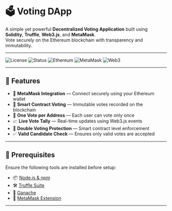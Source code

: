 # 🗳️ Voting DApp

A simple yet powerful **Decentralized Voting Application** built using **Solidity**, **Truffle**, **Web3.js**, and **MetaMask**.  
Vote securely on the Ethereum blockchain with transparency and immutability.

---

![License](https://img.shields.io/badge/license-MIT-blue.svg)
![Status](https://img.shields.io/badge/status-Active-brightgreen)
![Ethereum](https://img.shields.io/badge/Ethereum-Smart%20Contract-3C3C3D?logo=ethereum)
![MetaMask](https://img.shields.io/badge/MetaMask-Supported-orange?logo=metamask)
![Web3](https://img.shields.io/badge/Web3.js-Enabled-yellowgreen?logo=javascript)

---

## 🚀 Features

- 🔐 **MetaMask Integration** — Connect securely using your Ethereum wallet  
- 🧾 **Smart Contract Voting** — Immutable votes recorded on the blockchain  
- 👤 **One Vote per Address** — Each user can vote only once  
- 📈 **Live Vote Tally** — Real-time updates using Web3.js events  
- 🧼 **Double Voting Protection** — Smart contract level enforcement  
- ✅ **Valid Candidate Check** — Ensures only valid votes are accepted  

---

## 🧰 Prerequisites

Ensure the following tools are installed before setup:

- 📦 [Node.js & npm](https://nodejs.org/)
- 🛠️ [Truffle Suite](https://trufflesuite.com/)
- 🔧 [Ganache](https://trufflesuite.com/ganache/)
- 🦊 [MetaMask Extension](https://metamask.io/)

---



